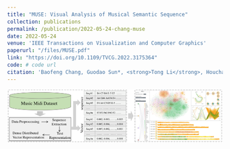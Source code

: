 ```yaml
---
title: "MUSE: Visual Analysis of Musical Semantic Sequence"
collection: publications
permalink: /publication/2022-05-24-chang-muse
date: 2022-05-24
venue: 'IEEE Transactions on Visualization and Computer Graphics'
paperurl: "/files/MUSE.pdf"
link: "https://doi.org/10.1109/TVCG.2022.3175364"
code: # code url
citation: 'Baofeng Chang, Guodao Sun*, <strong>Tong Li</strong>, Houchao Huang, Ronghua Liang. <em> IEEE TVCG, 2022. </em>'
---
```


<img src="/images/MUSE.png" />
